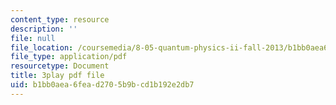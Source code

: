 ```yaml
---
content_type: resource
description: ''
file: null
file_location: /coursemedia/8-05-quantum-physics-ii-fall-2013/b1bb0aea6fead2705b9bcd1b192e2db7_lnZR0TVNh2k.pdf
file_type: application/pdf
resourcetype: Document
title: 3play pdf file
uid: b1bb0aea-6fea-d270-5b9b-cd1b192e2db7
---
```

